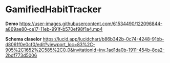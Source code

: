 

# GamifiedHabitTracker

**Demo**
https://user-images.githubusercontent.com/61534490/122096844-a869ae80-ce17-11eb-991f-b570ef98f1a4.mp4


**Schema claselor**
https://lucid.app/lucidchart/b86b342b-0c74-4248-91bb-d8061f0e0cf0/edit?viewport_loc=83%2C-905%2C1652%2C585%2C0_0&invitationId=inv_1ad1da0b-1911-454b-8ca2-2bdf773d5006
